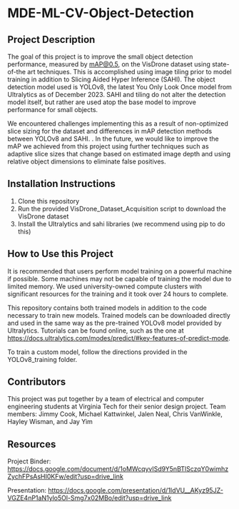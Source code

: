 # MDE-ML-CV-Object-Detection

## Project Description
The goal of this project is to improve the small object detection performance, measured by mAP@0.5, on the VisDrone dataset using state-of-the art techniques.
This is accomplished using image tiling prior to model training in addition to Slicing Aided Hyper Inference (SAHI). The object detection model used is YOLOv8, the latest You Only Look Once model from Ultralytics as of December 2023.
SAHI and tiling do not alter the detection model itself, but rather are used atop the base model to improve performance for small objects.

We encountered challenges implementing this as a result of non-optimized slice sizing for the dataset and differences in mAP detection methods between YOLOv8 and SAHI. .
In the future, we would like to improve the mAP we achieved from this project using further techniques such as adaptive slice sizes that change based on estimated image depth and using relative object dimensions to eliminate false positives.

## Installation Instructions
1. Clone this repository
2. Run the provided VisDrone_Dataset_Acquisition script to download the VisDrone dataset
3. Install the Ultralytics and sahi libraries (we recommend using pip to do this)

## How to Use this Project
It is recommended that users perform model training on a powerful machine if possible. Some machines may not be capable of training the model due to limited memory.
We used university-owned compute clusters with significant resources for the training and it took over 24 hours to complete. 

This repository contains both trained models in addition to the code necessary to train new models. Trained models can be downloaded directly and used in the same way as the pre-trained YOLOv8 model provided by Ultralytics. 
Tutorials can be found online, such as the one at https://docs.ultralytics.com/modes/predict/#key-features-of-predict-mode.

To train a custom model, follow the directions provided in the YOLOv8_training folder. 

## Contributors 
This project was put together by a team of electrical and computer engineering students at Virginia Tech for their senior design project. 
Team members: Jimmy Cook, Michael Kattwinkel, Jalen Neal, Chris VanWinkle, Hayley Wisman, and Jay Yim

## Resources
Project Binder: https://docs.google.com/document/d/1oMWcqyvISd9Y5nBTlSczqY0wimhzZychFPsAsHI0KFw/edit?usp=drive_link

Presentation: https://docs.google.com/presentation/d/1IdVU__AKyz95JZ-VGZE4nP1aN1ylo5Ol-Smg7x02MBo/edit?usp=drive_link
